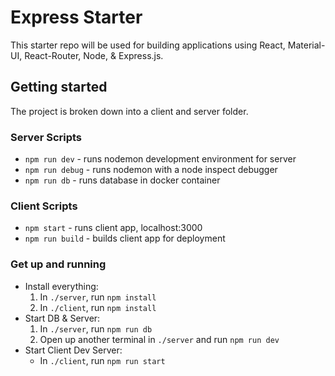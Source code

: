 # Express Starter

This starter repo will be used for building applications using React, Material-UI, React-Router, Node, & Express.js.

## Getting started

The project is broken down into a client and server folder.

### Server Scripts

- `npm run dev` - runs nodemon development environment for server
- `npm run debug` - runs nodemon with a node inspect debugger
- `npm run db` - runs database in docker container

### Client Scripts

- `npm start` - runs client app, localhost:3000
- `npm run build` - builds client app for deployment

### Get up and running

- Install everything:
   1. In `./server`, run `npm install`
   2. In `./client`, run `npm install`
- Start DB & Server:
   1. In `./server`, run `npm run db`
   2. Open up another terminal in `./server` and run `npm run dev`
- Start Client Dev Server:
   - In `./client`, run `npm run start`